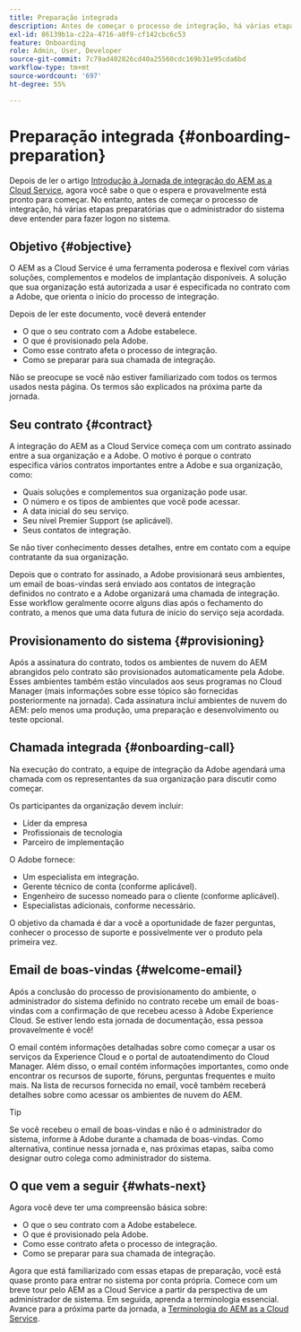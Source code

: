 ```yaml
---
title: Preparação integrada
description: Antes de começar o processo de integração, há várias etapas preparatórias que o administrador do sistema deve entender para fazer logon no sistema.
exl-id: 86139b1a-c22a-4716-a0f9-cf142cbc6c53
feature: Onboarding
role: Admin, User, Developer
source-git-commit: 7c79ad402826cd40a25560cdc169b31e95cda6bd
workflow-type: tm+mt
source-wordcount: '697'
ht-degree: 55%

---
```


# Preparação integrada {#onboarding-preparation}

Depois de ler o artigo [Introdução à Jornada de integração do AEM as a Cloud Service](overview.md), agora você sabe o que o espera e provavelmente está pronto para começar. No entanto, antes de começar o processo de integração, há várias etapas preparatórias que o administrador do sistema deve entender para fazer logon no sistema.

## Objetivo {#objective}

O AEM as a Cloud Service é uma ferramenta poderosa e flexível com várias soluções, complementos e modelos de implantação disponíveis. A solução que sua organização está autorizada a usar é especificada no contrato com a Adobe, que orienta o início do processo de integração.

Depois de ler este documento, você deverá entender

* O que o seu contrato com a Adobe estabelece.
* O que é provisionado pela Adobe.
* Como esse contrato afeta o processo de integração.
* Como se preparar para sua chamada de integração.

Não se preocupe se você não estiver familiarizado com todos os termos usados nesta página. Os termos são explicados na próxima parte da jornada.

<!-- REMOVED VIDEO AS PER CQDOC-23130. VIDEO NEEDS TO BE RECREATED/UPDATED
## Video {#video}

This video summarizes the onboarding process laid out in this journey and is intended as an option overview. All topics in the video are presented in detail within the journey.

>[!VIDEO](https://video.tv.adobe.com/v/3431501/?captions=por_br&quality=12&learn=on)

-->

## Seu contrato {#contract}

A integração do AEM as a Cloud Service começa com um contrato assinado entre a sua organização e a Adobe. O motivo é porque o contrato especifica vários contratos importantes entre a Adobe e sua organização, como:

* Quais soluções e complementos sua organização pode usar.
* O número e os tipos de ambientes que você pode acessar.
* A data inicial do seu serviço.
* Seu nível Premier Support (se aplicável).
* Seus contatos de integração.

Se não tiver conhecimento desses detalhes, entre em contato com a equipe contratante da sua organização.

Depois que o contrato for assinado, a Adobe provisionará seus ambientes, um email de boas-vindas será enviado aos contatos de integração definidos no contrato e a Adobe organizará uma chamada de integração. Esse workflow geralmente ocorre alguns dias após o fechamento do contrato, a menos que uma data futura de início do serviço seja acordada.

## Provisionamento do sistema {#provisioning}

Após a assinatura do contrato, todos os ambientes de nuvem do AEM abrangidos pelo contrato são provisionados automaticamente pela Adobe. Esses ambientes também estão vinculados aos seus programas no Cloud Manager (mais informações sobre esse tópico são fornecidas posteriormente na jornada). Cada assinatura inclui ambientes de nuvem do AEM: pelo menos uma produção, uma preparação e desenvolvimento ou teste opcional.

## Chamada integrada {#onboarding-call}

Na execução do contrato, a equipe de integração da Adobe agendará uma chamada com os representantes da sua organização para discutir como começar.

Os participantes da organização devem incluir:

* Líder da empresa
* Profissionais de tecnologia
* Parceiro de implementação

O Adobe fornece:

* Um especialista em integração.
* Gerente técnico de conta (conforme aplicável).
* Engenheiro de sucesso nomeado para o cliente (conforme aplicável).
* Especialistas adicionais, conforme necessário.

O objetivo da chamada é dar a você a oportunidade de fazer perguntas, conhecer o processo de suporte e possivelmente ver o produto pela primeira vez.

## Email de boas-vindas {#welcome-email}

Após a conclusão do processo de provisionamento do ambiente, o administrador do sistema definido no contrato recebe um email de boas-vindas com a confirmação de que recebeu acesso à Adobe Experience Cloud. Se estiver lendo esta jornada de documentação, essa pessoa provavelmente é você!

O email contém informações detalhadas sobre como começar a usar os serviços da Experience Cloud e o portal de autoatendimento do Cloud Manager. Além disso, o email contém informações importantes, como onde encontrar os recursos de suporte, fóruns, perguntas frequentes e muito mais. Na lista de recursos fornecida no email, você também receberá detalhes sobre como acessar os ambientes de nuvem do AEM.

>[!TIP]
>
>Se você recebeu o email de boas-vindas e não é o administrador do sistema, informe à Adobe durante a chamada de boas-vindas. Como alternativa, continue nessa jornada e, nas próximas etapas, saiba como designar outro colega como administrador do sistema.

## O que vem a seguir {#whats-next}

Agora você deve ter uma compreensão básica sobre:

* O que o seu contrato com a Adobe estabelece.
* O que é provisionado pela Adobe.
* Como esse contrato afeta o processo de integração.
* Como se preparar para sua chamada de integração.

Agora que está familiarizado com essas etapas de preparação, você está quase pronto para entrar no sistema por conta própria. Comece com um breve tour pelo AEM as a Cloud Service a partir da perspectiva de um administrador de sistema. Em seguida, aprenda a terminologia essencial. Avance para a próxima parte da jornada, a [Terminologia do AEM as a Cloud Service](terminology.md).
